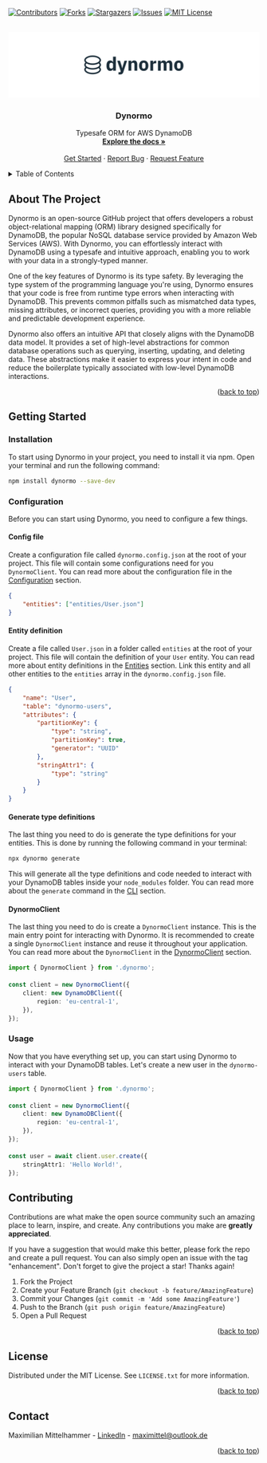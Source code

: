 <a name="readme-top"></a>

[![Contributors][contributors-shield]][contributors-url]
[![Forks][forks-shield]][forks-url]
[![Stargazers][stars-shield]][stars-url]
[![Issues][issues-shield]][issues-url]
[![MIT License][license-shield]][license-url]

<!-- PROJECT LOGO -->
<br />
<div align="center">
  <a href="https://github.com/MaxiMittel/dynormo">
    <img src="images/logo.png" alt="Logo" />
  </a>

  <h3 align="center">Dynormo</h3>

  <p align="center">
    Typesafe ORM for AWS DynamoDB
    <br />
    <a href="https://github.com/MaxiMittel/dynormo/wiki"><strong>Explore the docs »</strong></a>
    <br />
    <br />
    <a href="https://github.com/MaxiMittel/dynormo/wiki/Getting-started">Get Started</a>
    ·
    <a href="https://github.com/MaxiMittel/dynormo/issues">Report Bug</a>
    ·
    <a href="https://github.com/MaxiMittel/dynormo/issues">Request Feature</a>
  </p>
</div>

<!-- TABLE OF CONTENTS -->
<details>
  <summary>Table of Contents</summary>
  <ol>
    <li>
      <a href="#about-the-project">About The Project</a>
    </li>
    <li>
      <a href="#getting-started">Getting Started</a>
      <ul>
        <li><a href="#installation">Installation</a></li>
        <li><a href="#configuration">Configuration</a></li>
        <li><a href="#usage">Usage</a></li>
      </ul>
    </li>
    <li><a href="#contributing">Contributing</a></li>
    <li><a href="#license">License</a></li>
    <li><a href="#contact">Contact</a></li>
  </ol>
</details>

<!-- ABOUT THE PROJECT -->

## About The Project

Dynormo is an open-source GitHub project that offers developers a robust object-relational mapping (ORM) library designed specifically for DynamoDB, the popular NoSQL database service provided by Amazon Web Services (AWS). With Dynormo, you can effortlessly interact with DynamoDB using a typesafe and intuitive approach, enabling you to work with your data in a strongly-typed manner.

One of the key features of Dynormo is its type safety. By leveraging the type system of the programming language you're using, Dynormo ensures that your code is free from runtime type errors when interacting with DynamoDB. This prevents common pitfalls such as mismatched data types, missing attributes, or incorrect queries, providing you with a more reliable and predictable development experience.

Dynormo also offers an intuitive API that closely aligns with the DynamoDB data model. It provides a set of high-level abstractions for common database operations such as querying, inserting, updating, and deleting data. These abstractions make it easier to express your intent in code and reduce the boilerplate typically associated with low-level DynamoDB interactions.

<p align="right">(<a href="#readme-top">back to top</a>)</p>

<!-- GETTING STARTED -->

## Getting Started

### Installation

To start using Dynormo in your project, you need to install it via npm. Open your terminal and run the following command:

```bash
npm install dynormo --save-dev
```

### Configuration

Before you can start using Dynormo, you need to configure a few things.

#### Config file

Create a configuration file called `dynormo.config.json` at the root of your project. This file will contain some configurations need for you `DynormoClient`. You can read more about the configuration file in the [Configuration](Configuration.md) section.

```json
{
    "entities": ["entities/User.json"]
}
```

#### Entity definition

Create a file called `User.json` in a folder called `entities` at the root of your project. This file will contain the definition of your `User` entity. You can read more about entity definitions in the [Entities](Entities.md) section.
Link this entity and all other entities to the `entities` array in the `dynormo.config.json` file.

```json
{
    "name": "User",
    "table": "dynormo-users",
    "attributes": {
        "partitionKey": {
            "type": "string",
            "partitionKey": true,
            "generator": "UUID"
        },
        "stringAttr1": {
            "type": "string"
        }
    }
}
```

#### Generate type definitions

The last thing you need to do is generate the type definitions for your entities. This is done by running the following command in your terminal:

```bash
npx dynormo generate
```

This will generate all the type definitions and code needed to interact with your DynamoDB tables inside your `node_modules` folder. You can read more about the `generate` command in the [CLI](Cli.md) section.

#### DynormoClient

The last thing you need to do is create a `DynormoClient` instance. This is the main entry point for interacting with Dynormo.
It is recommended to create a single `DynormoClient` instance and reuse it throughout your application. You can read more about the `DynormoClient` in the [DynormoClient](DynormoClient.md) section.

```typescript
import { DynormoClient } from '.dynormo';

const client = new DynormoClient({
    client: new DynamoDBClient({
        region: 'eu-central-1',
    }),
});
```

### Usage

Now that you have everything set up, you can start using Dynormo to interact with your DynamoDB tables. Let's create a new user in the `dynormo-users` table.

```typescript
import { DynormoClient } from '.dynormo';

const client = new DynormoClient({
    client: new DynamoDBClient({
        region: 'eu-central-1',
    }),
});

const user = await client.user.create({
    stringAttr1: 'Hello World!',
});
```

<!-- CONTRIBUTING -->

## Contributing

Contributions are what make the open source community such an amazing place to learn, inspire, and create. Any contributions you make are **greatly appreciated**.

If you have a suggestion that would make this better, please fork the repo and create a pull request. You can also simply open an issue with the tag "enhancement".
Don't forget to give the project a star! Thanks again!

1. Fork the Project
2. Create your Feature Branch (`git checkout -b feature/AmazingFeature`)
3. Commit your Changes (`git commit -m 'Add some AmazingFeature'`)
4. Push to the Branch (`git push origin feature/AmazingFeature`)
5. Open a Pull Request

<p align="right">(<a href="#readme-top">back to top</a>)</p>

<!-- LICENSE -->

## License

Distributed under the MIT License. See `LICENSE.txt` for more information.

<p align="right">(<a href="#readme-top">back to top</a>)</p>

<!-- CONTACT -->

## Contact

Maximilian Mittelhammer - [LinkedIn](https://www.linkedin.com/in/maximilian-mittelhammer-6a0278130/) - maximittel@outlook.de

<p align="right">(<a href="#readme-top">back to top</a>)</p>

<!-- MARKDOWN LINKS & IMAGES -->
<!-- https://www.markdownguide.org/basic-syntax/#reference-style-links -->

[contributors-shield]: https://img.shields.io/github/contributors/MaxiMittel/dynormo.svg?style=for-the-badge
[contributors-url]: https://github.com/MaxiMittel/dynormo/graphs/contributors
[forks-shield]: https://img.shields.io/github/forks/MaxiMittel/dynormo.svg?style=for-the-badge
[forks-url]: https://github.com/MaxiMittel/dynormo/network/members
[stars-shield]: https://img.shields.io/github/stars/MaxiMittel/dynormo.svg?style=for-the-badge
[stars-url]: https://github.com/MaxiMittel/dynormo/stargazers
[issues-shield]: https://img.shields.io/github/issues/MaxiMittel/dynormo.svg?style=for-the-badge
[issues-url]: https://github.com/MaxiMittel/dynormo/issues
[license-shield]: https://img.shields.io/github/license/MaxiMittel/dynormo.svg?style=for-the-badge
[license-url]: https://github.com/MaxiMittel/dynormo/blob/master/LICENSE.txt
[linkedin-shield]: https://img.shields.io/badge/-LinkedIn-black.svg?style=for-the-badge&logo=linkedin&colorB=555
[linkedin-url]: https://linkedin.com/in/othneildrew
[product-screenshot]: images/screenshot.png
[Next.js]: https://img.shields.io/badge/next.js-000000?style=for-the-badge&logo=nextdotjs&logoColor=white
[Next-url]: https://nextjs.org/
[React.js]: https://img.shields.io/badge/React-20232A?style=for-the-badge&logo=react&logoColor=61DAFB
[React-url]: https://reactjs.org/
[Vue.js]: https://img.shields.io/badge/Vue.js-35495E?style=for-the-badge&logo=vuedotjs&logoColor=4FC08D
[Vue-url]: https://vuejs.org/
[Angular.io]: https://img.shields.io/badge/Angular-DD0031?style=for-the-badge&logo=angular&logoColor=white
[Angular-url]: https://angular.io/
[Svelte.dev]: https://img.shields.io/badge/Svelte-4A4A55?style=for-the-badge&logo=svelte&logoColor=FF3E00
[Svelte-url]: https://svelte.dev/
[Laravel.com]: https://img.shields.io/badge/Laravel-FF2D20?style=for-the-badge&logo=laravel&logoColor=white
[Laravel-url]: https://laravel.com
[Bootstrap.com]: https://img.shields.io/badge/Bootstrap-563D7C?style=for-the-badge&logo=bootstrap&logoColor=white
[Bootstrap-url]: https://getbootstrap.com
[JQuery.com]: https://img.shields.io/badge/jQuery-0769AD?style=for-the-badge&logo=jquery&logoColor=white
[JQuery-url]: https://jquery.com
